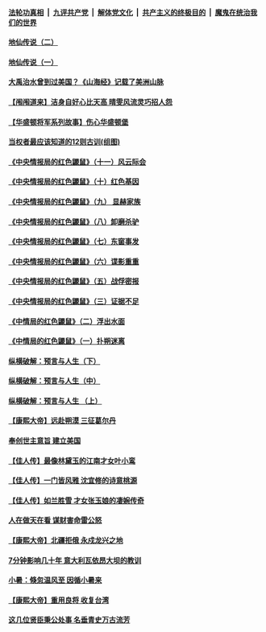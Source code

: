 ####  [法轮功真相](../../../../basic/blob/master/README.md?t=07100902) &nbsp;|&nbsp; [九评共产党](../../../../9ping.md/blob/master/README.md?t=07100902) &nbsp;|&nbsp; [解体党文化](../../../../jtdwh.md/blob/master/README.md?t=07100902)  &nbsp;|&nbsp; [共产主义的终极目的](../../../../gczydzjmd.md/blob/master/README.md?t=07100902) &nbsp;|&nbsp; [魔鬼在统治我们的世界](../../../../mgztzwmdsj.md/blob/master/README.md?t=07100902) 

#### [地仙传说（二）](../pages/prog647/a102889609.md?t=07100902) 

#### [地仙传说（一）](../pages/prog647/a102889604.md?t=07100902) 

#### [大禹治水曾到过美国？《山海经》记载了美洲山脉](../pages/prog647/a102889576.md?t=07100902) 

#### [【闱闱道来】洁身自好心比天高 晴雯风流灵巧招人怨](../pages/prog647/a102889527.md?t=07100902) 

#### [【华盛顿将军系列故事】伤心华盛顿堡](../pages/prog647/a102889451.md?t=07100902) 

#### [当权者最应该知道的12则古训(组图)](../pages/prog647/a102889341.md?t=07100902) 

#### [《中央情报局的红色鼹鼠》（十一）风云际会](../pages/prog647/a102889106.md?t=07100902) 

#### [《中央情报局的红色鼹鼠》（十）红色基因](../pages/prog647/a102889103.md?t=07100902) 

#### [《中央情报局的红色鼹鼠》（九） 显赫家族](../pages/prog647/a102889100.md?t=07100902) 

#### [《中央情报局的红色鼹鼠》（八）卸磨杀驴](../pages/prog647/a102889087.md?t=07100902) 

#### [《中央情报局的红色鼹鼠》（七）东窗事发](../pages/prog647/a102889080.md?t=07100902) 

#### [《中央情报局的红色鼹鼠》（六）谍影重重](../pages/prog647/a102889075.md?t=07100902) 

#### [《中央情报局的红色鼹鼠》（五）战俘密报](../pages/prog647/a102889052.md?t=07100902) 

#### [《中央情报局的红色鼹鼠》（三）证据不足](../pages/prog647/a102889048.md?t=07100902) 

#### [《中情局的红色鼹鼠》（二）浮出水面](../pages/prog647/a102889040.md?t=07100902) 

#### [《中情局的红色鼹鼠》（一）扑朔迷离](../pages/prog647/a102889035.md?t=07100902) 

#### [纵横破解：预言与人生（下）](../pages/prog647/a102888708.md?t=07100902) 

#### [纵横破解：预言与人生（中）](../pages/prog647/a102888691.md?t=07100902) 

#### [纵横破解：预言与人生 （上）](../pages/prog647/a102888679.md?t=07100902) 

#### [【康熙大帝】远赴朔漠 三征葛尔丹](../pages/prog647/a102888583.md?t=07100902) 

#### [奉创世主意旨 建立美国](../pages/prog647/a102887664.md?t=07100902) 

#### [【佳人传】最像林黛玉的江南才女叶小鸾](../pages/prog647/a102887750.md?t=07100902) 

#### [【佳人传】一门皆风雅 沈宜修的诗意桃源](../pages/prog647/a102887738.md?t=07100902) 

#### [【佳人传】如兰胜雪 才女张玉娘的凄婉传奇](../pages/prog647/a102887006.md?t=07100902) 

#### [人在做天在看 谋财害命雷公怒](../pages/prog647/a102886986.md?t=07100902) 

#### [【康熙大帝】北疆拒俄 永戍龙兴之地](../pages/prog647/a102886881.md?t=07100902) 

#### [7分钟影响几十年 意大利瓦依昂大坝的教训](../pages/prog647/a102886630.md?t=07100902) 

#### [小暑：倏忽温风至 因循小暑来](../pages/prog647/a102886557.md?t=07100902) 

#### [【康熙大帝】重用良将 收复台湾](../pages/prog647/a102886408.md?t=07100902) 

#### [这几位贤臣秉公处事 名垂青史万古流芳](../pages/prog647/a102885845.md?t=07100902) 

